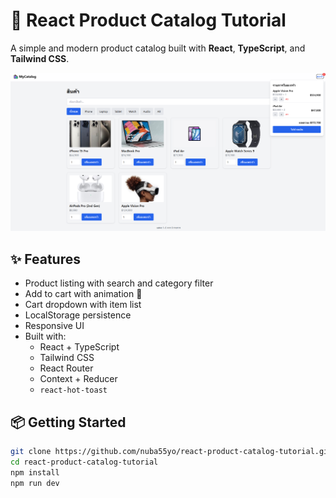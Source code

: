 # 🛒 React Product Catalog Tutorial

A simple and modern product catalog built with **React**, **TypeScript**, and **Tailwind CSS**.

![Screenshot](src/assets/catalogpactice.PNG)

## ✨ Features

- Product listing with search and category filter
- Add to cart with animation 🎯
- Cart dropdown with item list
- LocalStorage persistence
- Responsive UI
- Built with:
  - React + TypeScript
  - Tailwind CSS
  - React Router
  - Context + Reducer
  - `react-hot-toast`

## 📦 Getting Started

```bash
git clone https://github.com/nuba55yo/react-product-catalog-tutorial.git
cd react-product-catalog-tutorial
npm install
npm run dev
